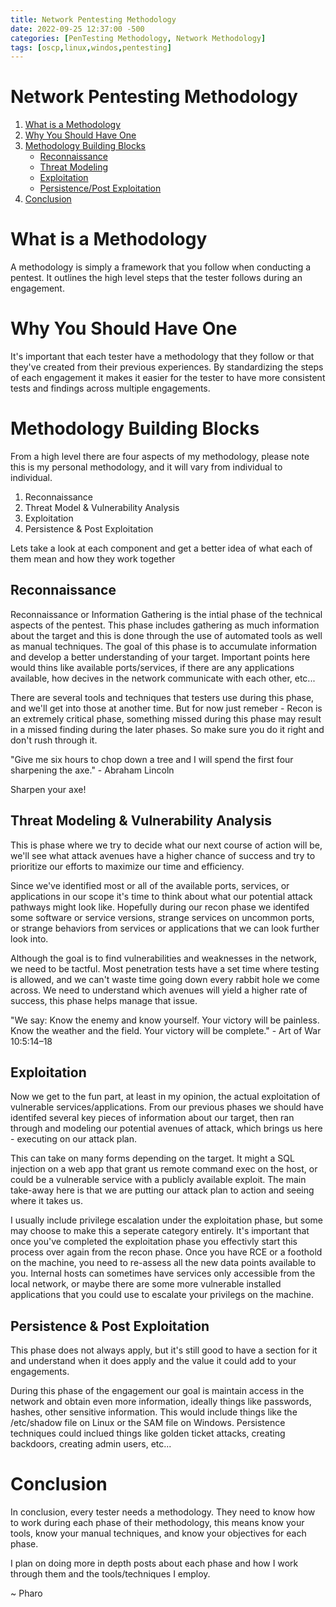 ```yaml
---
title: Network Pentesting Methodology
date: 2022-09-25 12:37:00 -500 
categories: [PenTesting Methodology, Network Methodology]
tags: [oscp,linux,windos,pentesting]
---
```


# Network Pentesting Methodology

1. [What is a Methodology](#what-is-a-methodology)
2. [Why You Should Have One](#why-you-should-have-one)
3. [Methodology Building Blocks](#methodology-building-blocks)
    - [Reconnaissance](#reconnaissance)
    - [Threat Modeling](#threat-modeling--vulnerability-analysis)
    - [Exploitation](#exploitation)
    - [Persistence/Post Exploitation](#persistence--post-exploitation)
4. [Conclusion](#conclusion)

# What is a Methodology
A methodology is simply a framework that you follow when conducting a pentest. It outlines the high level steps that the tester follows during an engagement.

# Why You Should Have One
It's important that each tester have a methodology that they follow or that they've created from their previous experiences. By standardizing the steps of each engagement it makes it easier for the tester to have more consistent tests and findings across multiple engagements.

# Methodology Building Blocks
From a high level there are four aspects of my methodology, please note this is my personal methodology, and it will vary from individual to individual. 

1. Reconnaissance
2. Threat Model & Vulnerability Analysis
3. Exploitation
4. Persistence & Post Exploitation

Lets take a look at each component and get a better idea of what each of them mean and how they work together

## Reconnaissance
Reconnaissance or Information Gathering is the intial phase of the technical aspects of the pentest. This phase includes gathering as much information about the target and this is done through the use of automated tools as well as manual techniques. The goal of this phase is to accumulate information and develop a better understanding of your target. Important points here would thins like available ports/services, if there are any applications available, how decives in the network communicate with each other, etc...

There are several tools and techniques that testers use during this phase, and we'll get into those at another time. But for now just remeber - Recon is an extremely critical phase, something missed during this phase may result in a missed finding during the later phases. So make sure you do it right and don't rush through it. 

"Give me six hours to chop down a tree and I will spend the first four sharpening the axe." - Abraham Lincoln

Sharpen your axe!

## Threat Modeling & Vulnerability Analysis
This is phase where we try to decide what our next course of action will be, we'll see what attack avenues have a higher chance of success and try to prioritize our efforts to maximize our time and efficiency.

Since we've identified most or all of the available ports, services, or applications in our scope it's time to think about what our potential attack pathways might look like. Hopefully during our recon phase we identifed some software or service versions, strange services on uncommon ports, or strange behaviors from services or applications that we can look further look into.

Although the goal is to find vulnerabilities and weaknesses in the network, we need to be tactful. Most penetration tests have a set time where testing is allowed, and we can't waste time going down every rabbit hole we come across. We need to understand which avenues will yield a higher rate of success, this phase helps manage that issue.

"We say:
Know the enemy and know yourself.
Your victory will be painless.
Know the weather and the field.
Your victory will be complete." - Art of War 10:5:14–18

## Exploitation
Now we get to the fun part, at least in my opinion, the actual exploitation of vulnerable services/applications. From our previous phases we should have identifed several key pieces of information about our target, then ran through and modeling our potential avenues of attack, which brings us here - executing on our attack plan.

This can take on many forms depending on the target. It might a SQL injection on a web app that grant us remote command exec on the host, or could be a vulnerable service with a publicly available exploit. The main take-away here is that we are putting our attack plan to action and seeing where it takes us.

I usually include privilege escalation under the exploitation phase, but some may choose to make this a seperate category entirely. It's important that once you've completed the exploitation phase you effectivly start this process over again from the recon phase. Once you have RCE or a foothold on the machine, you need to re-assess all the new data points available to you. Internal hosts can sometimes have services only accessible from the local network, or maybe there are some more vulnerable installed applications that you could use to escalate your privilegs on the machine. 

## Persistence & Post Exploitation
This phase does not always apply, but it's still good to have a section for it and understand when it does apply and the value it could add to your engagements. 

During this phase of the engagement our goal is maintain access in the network and obtain even more information, ideally things like passwords, hashes, other sensitive information. This would include things like the /etc/shadow file on Linux or the SAM file on Windows. Persistence techniques could inclued things like golden ticket attacks, creating backdoors, creating admin users, etc...

# Conclusion

In conclusion, every tester needs a methodology. They need to know how to work during each phase of their methodology, this means know your tools, know your manual techniques, and know your objectives for each phase.

I plan on doing more in depth posts about each phase and how I work through them and the tools/techniques I employ.

~ Pharo